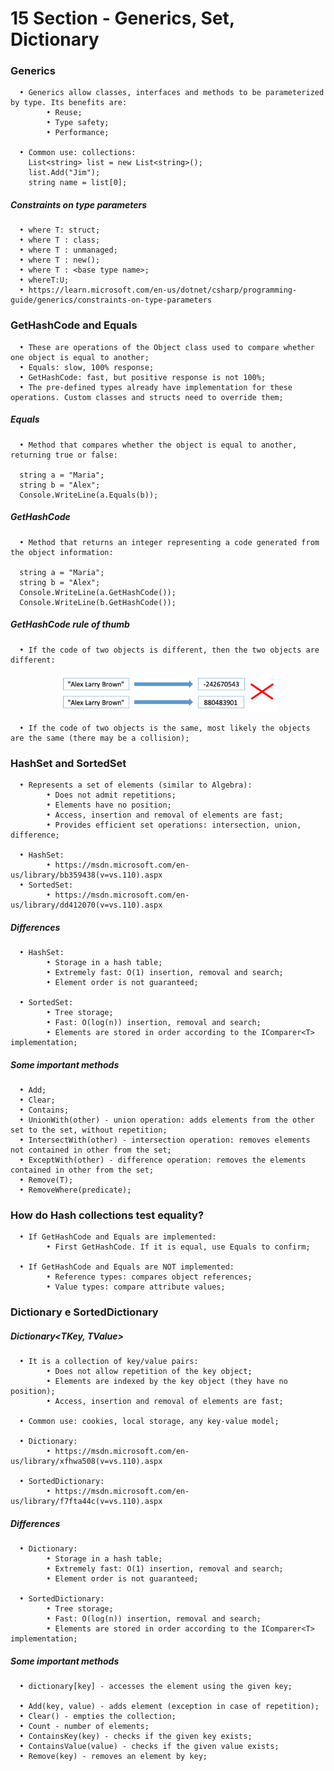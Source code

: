 # 15 Section - Generics, Set, Dictionary

### Generics

      • Generics allow classes, interfaces and methods to be parameterized by type. Its benefits are:
            • Reuse;
            • Type safety;
            • Performance;

      • Common use: collections:
        List<string> list = new List<string>();
        list.Add("Jim");
        string name = list[0];

##### Constraints on type parameters

      • where T: struct;
      • where T : class;
      • where T : unmanaged;
      • where T : new();
      • where T : <base type name>;
      • whereT:U;
      • https://learn.microsoft.com/en-us/dotnet/csharp/programming-guide/generics/constraints-on-type-parameters

### GetHashCode and Equals

      • These are operations of the Object class used to compare whether one object is equal to another;
      • Equals: slow, 100% response;
      • GetHashCode: fast, but positive response is not 100%;
      • The pre-defined types already have implementation for these operations. Custom classes and structs need to override them;

##### Equals

      • Method that compares whether the object is equal to another, returning true or false:

      string a = "Maria";
      string b = "Alex";
      Console.WriteLine(a.Equals(b));

##### GetHashCode

      • Method that returns an integer representing a code generated from the object information:

      string a = "Maria";
      string b = "Alex";
      Console.WriteLine(a.GetHashCode());
      Console.WriteLine(b.GetHashCode());

##### GetHashCode rule of thumb

      • If the code of two objects is different, then the two objects are different:

<p align="center">
  <img src="./screenshots/gethashcode.png" width="350" title="Console">
</p>

      • If the code of two objects is the same, most likely the objects are the same (there may be a collision);

### HashSet<T> and SortedSet<T>

      • Represents a set of elements (similar to Algebra):
            • Does not admit repetitions;
            • Elements have no position;
            • Access, insertion and removal of elements are fast;
            • Provides efficient set operations: intersection, union, difference;

      • HashSet:
            • https://msdn.microsoft.com/en-us/library/bb359438(v=vs.110).aspx
      • SortedSet:
            • https://msdn.microsoft.com/en-us/library/dd412070(v=vs.110).aspx

##### Differences

      • HashSet:
            • Storage in a hash table;
            • Extremely fast: O(1) insertion, removal and search;
            • Element order is not guaranteed;

      • SortedSet:
            • Tree storage;
            • Fast: O(log(n)) insertion, removal and search;
            • Elements are stored in order according to the IComparer<T> implementation;

##### Some important methods

      • Add;
      • Clear;
      • Contains;
      • UnionWith(other) - union operation: adds elements from the other set to the set, without repetition;
      • IntersectWith(other) - intersection operation: removes elements not contained in other from the set;
      • ExceptWith(other) - difference operation: removes the elements contained in other from the set;
      • Remove(T);
      • RemoveWhere(predicate);

### How do Hash collections test equality?

      • If GetHashCode and Equals are implemented:
            • First GetHashCode. If it is equal, use Equals to confirm;

      • If GetHashCode and Equals are NOT implemented:
            • Reference types: compares object references;
            • Value types: compare attribute values;

### Dictionary e SortedDictionary

##### Dictionary<TKey, TValue>

      • It is a collection of key/value pairs:
            • Does not allow repetition of the key object;
            • Elements are indexed by the key object (they have no position);
            • Access, insertion and removal of elements are fast;

      • Common use: cookies, local storage, any key-value model;

      • Dictionary:
            • https://msdn.microsoft.com/en-us/library/xfhwa508(v=vs.110).aspx

      • SortedDictionary:
            • https://msdn.microsoft.com/en-us/library/f7fta44c(v=vs.110).aspx

##### Differences

      • Dictionary:
            • Storage in a hash table;
            • Extremely fast: O(1) insertion, removal and search;
            • Element order is not guaranteed;

      • SortedDictionary:
            • Tree storage;
            • Fast: O(log(n)) insertion, removal and search;
            • Elements are stored in order according to the IComparer<T> implementation;

##### Some important methods

      • dictionary[key] - accesses the element using the given key;

      • Add(key, value) - adds element (exception in case of repetition);
      • Clear() - empties the collection;
      • Count - number of elements;
      • ContainsKey(key) - checks if the given key exists;
      • ContainsValue(value) - checks if the given value exists;
      • Remove(key) - removes an element by key;
